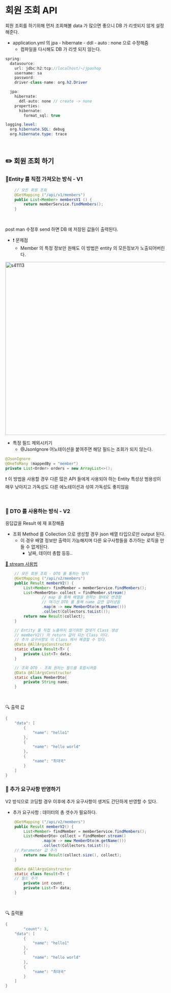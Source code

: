 # 회원 조회 API

회원 조회를 하기위해 먼저 조회해볼 data 가 많으면 좋으니 DB 가 리셋되지 않게 설정해준다.

- application.yml 의 jpa - hibernate - ddl - auto : none 으로 수정해줌
    - 컴파일을 다시해도 DB 가 리셋 되지 않는다.

```java
spring:
  datasource:
    url: jdbc:h2:tcp://localhost/~/jpashop
    username: sa
    password:
    driver-class-name: org.h2.Driver

  jpa:
    hibernate:
      ddl-auto: none // create -> none
    properties:
      hibernate:
        format_sql: true

logging.level:
  org.hibernate.SQL: debug
  org.hibernate.type: trace
```

<br>

## ✏️ 회원 조회 하기

### 📍Entity 를 직접 가져오는 방식 - V1

```java
    // 모든 회원 조회
    @GetMapping ("/api/v1/members")
    public List<Member> membersV1 () {
        return memberService.findMembers();
    }
```

<br>

post man 수정후 send 하면 DB 에 저장된 값들이 출력된다.

- ❗️ 문제점
    - Member 의 특정 정보만 원해도 이 방법은 entity 의 모든정보가 노출되어버린다.

<img width="543" alt="s41113" src="https://user-images.githubusercontent.com/115536240/211947319-e61b1239-9112-42b4-8e40-0b8b3720a39c.png">

<br>

- 특정 필드 제외시키기
    - @JsonIgnore 어노테이션을 붙여주면 해당 필드는 조회가 되지 않는다.

```java
@JsonIgnore
@OneToMany (mappedBy = "member")
private List<Order> orders = new ArrayList<>();
```

❗️ 이 방법을 사용할 경우 다른 많은 API 들에게 사용되야 하는 Entity 특성상 범용성이 매우 낮아지고 가독성도 다른 에노테이션과 섞여 가독성도 좋지않음

<br>

### 📍 DTO 를 사용하는 방식 - V2

응답값을 Result 에 재 포장해줌

- 조회 Method 를 Collection 으로 생성할 경우 json 배열 타입으로만 output 된다.
    - 이 경우 배열 정보만 출력이 가능해지며 다른 요구사항들을 추가하는 로직을 만들 수 없게된다.
        - 날짜, 데이터 총합 등등..

[🔗 stream 사용법](https://github.com/choideakook/TIL/blob/main/Class%20%26%20Method/221218_Stream.md)

```java
    // 모든 회원 조회 - DTO 를 통하는 방식
    @GetMapping ("/api/v2/members")
    public Result memberV2() {
        List<Member> findMember = memberService.findMembers();
        List<MemberDto> collect = findMember.stream()
                // map 을 통해 배열을 원하는 형태로 변경함
                // 여기선 DTO 를 통해 name 값만 걸러냈음
                .map(m -> new MemberDto(m.getName()))
                .collect(Collectors.toList());
        return new Result(collect);
    }

    // Entity 를 직접 노출하지 않기위한 껍데기 Class 생성
    // memberV2() 의 return 값이 되는 Class 이다.
    // 추가 요구사항도 이 Class 에서 해결할 수 있다.
    @Data @AllArgsConstructor
    static class Result<T> {
        private List<T> data;
    }

    // 조회 DTO - 조회 원하는 필드를 포함시켜줌
    @Data @AllArgsConstructor
    static class MemberDto{
        private String name;
    }
```

<br>

🔍 출력 값

```java
{
    "data": [
        {
            "name": "hello1"
        },
        {
            "name": "hello world"
        },
        {
            "name": "최대국"
        }
    ]
}
```

### 📍 추가 요구사항 반영하기

V2 방식으로 코딩할 경우 이후에 추가 요구사항이 생겨도 간단하게 반영할 수 있다.

- 추가 요구사항 : 데이터의 총 갯수가 필요하다.

```java
    @GetMapping ("/api/v2/members")
    public Result memberV2() {
        List<Member> findMember = memberService.findMembers();
        List<MemberDto> collect = findMember.stream()
                .map(m -> new MemberDto(m.getName()))
                .collect(Collectors.toList());
	// Parameter 값 추가
        return new Result(collect.size(), collect);
    }

    @Data @AllArgsConstructor
    static class Result<T> {
	// 필드 추가
        private int count;
        private List<T> data;
    }
```

<br>

🔍 출력물

```java
{
		"count": 3,
    "data": [
        {
            "name": "hello1"
        },
        {
            "name": "hello world"
        },
        {
            "name": "최대국"
        }
    ]
}
```
